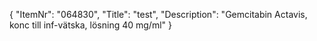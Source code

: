 {
  "ItemNr": "064830",
  "Title": "test",
  "Description": "Gemcitabin Actavis, konc till inf-vätska, lösning 40 mg/ml"
}